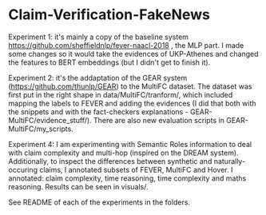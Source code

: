 # Claim-Verification-FakeNews

Experiment 1: it's mainly a copy of the baseline system https://github.com/sheffieldnlp/fever-naacl-2018 , the MLP part. I made some changes so it would take the evidences of UKP-Athenes and changed the features to BERT embeddings (but I didn't get to finish it). 

Experiment 2: it's the addaptation of the GEAR system (https://github.com/thunlp/GEAR) to the MultiFC dataset. The dataset was first put in the right shape in data/MultiFC/tranform/, which included mapping the labels to FEVER and adding the evidences (I did that both with the snippets and with the fact-checkers explanations - GEAR-MultiFC/evidence_stuff/). There are also new evaluation scripts in GEAR-MultiFC/my_scripts. 

Experiment 4: I am experimenting with Semantic Roles information to deal with claim complexity and multi-hop (inspired on the DREAM system). Additionally, to inspect the differences between synthetic and naturally-occuring claims, I annotated subsets of FEVER, MultiFC and Hover. I annotated: claim complexity, time reasoning, time complexity and maths reasoning. Results can be seen in visuals/.

See README of each of the experiments in the folders.

